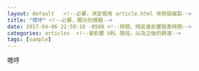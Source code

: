 ```yaml
---
layout: default   <!--必要，決定使用 article.html 來排版繪製-->
title: "嗯哼" <!--必要，顯示的標題-->
date: 2017-04-06 22:59:10 -0500 <!--時間、時區會影響發表時間-->
categories: articles  <!--會影響 URL 路徑，以及之後的篩選-->
tags: [sample]
---
```

嗯哼
